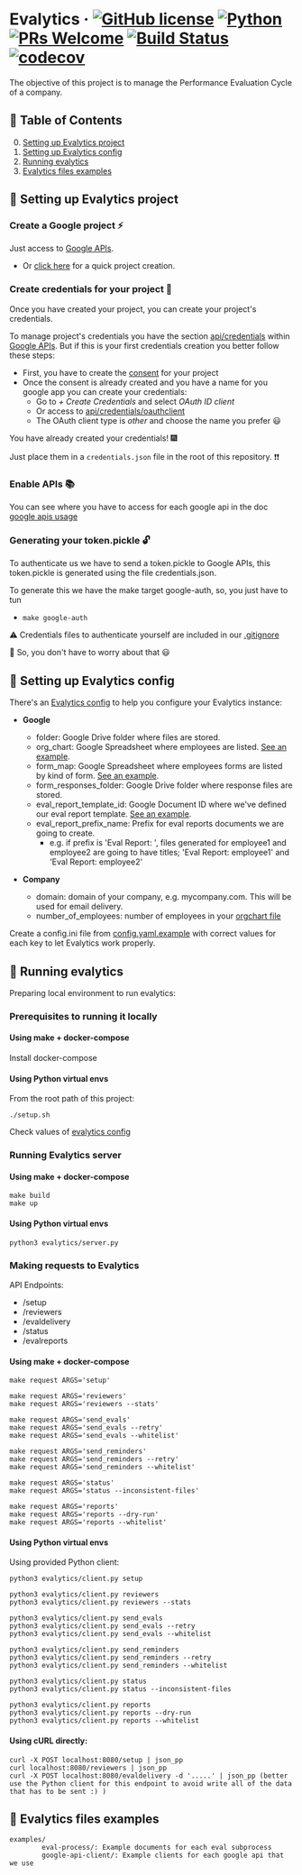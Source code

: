 # Evalytics &middot; [![GitHub license](https://img.shields.io/badge/License-Apache%202.0-blue.svg)](https://github.com/eduardogr/evalytics/blob/master/.github/LICENSE) [![Python](https://img.shields.io/badge/Python-v3.6%2B-blue)]() [![PRs Welcome](https://img.shields.io/badge/PRs-welcome-brightgreen.svg)](https://github.com/eduardogr/evalytics/blob/master/.github/CONTRIBUTING.md) [![Build Status](https://travis-ci.org/eduardogr/evalytics.svg?branch=master)](https://travis-ci.org/eduardogr/evalytics) [![codecov](https://codecov.io/gh/eduardogr/evalytics/branch/master/graph/badge.svg)](https://codecov.io/gh/eduardogr/evalytics)

The objective of this project is to manage the Performance Evaluation Cycle of a company.

## :bookmark_tabs: Table of Contents

0. [Setting up Evalytics project](#wrench-setting-up-evalytics-project)
0. [Setting up Evalytics config](#pencil-setting-up-evalytics-config)
0. [Running evalytics](#rocket-running-evalytics)
0. [Evalytics files examples](#open_file_folder-evalytics-files-examples)

## :wrench: Setting up Evalytics project

### Create a Google project :zap:

Just access to [Google APIs](https://console.developers.google.com/).

  - Or [click here](https://console.developers.google.com/projectcreate) for a quick project creation.

### Create credentials for your project :key:

Once you have created your project, you can create your project's credentials.

To manage project's credentials you have the section [api/credentials](https://console.developers.google.com/apis/credentials) within [Google APIs](https://console.developers.google.com/). But if this is your first credentials creation you better follow these steps:

  - First, you have to create the [consent](https://console.developers.google.com/apis/credentials/consent) for your project
  - Once the consent is already created and you have a name for you google app you can create your credentials:
      - Go to *+ Create Credentials* and select *OAuth ID client*
      - Or access to [api/credentials/oauthclient](https://console.developers.google.com/apis/credentials/oauthclient)
      - The OAuth client type is *other* and choose the name you prefer :smiley:

You have already created your credentials! :fireworks:

Just place them in a `credentials.json` file in the root of this repository. :heavy_exclamation_mark::heavy_exclamation_mark:

### Enable APIs :books:

You can see where you have to access for each google api in the doc [google apis usage](doc/google-apis/usage.md)

### Generating your token.pickle :unlock:

To authenticate us we have to send a token.pickle to Google APIs, this token.pickle is generated using the file credentials.json.

To generate this we have the make target google-auth, so, you just have to tun

  - `make google-auth`


:warning: Credentials files to authenticate yourself are included in our [.gitignore](.gitignore) 

:angel: So, you don't have to worry about that :smiley:

## :pencil: Setting up Evalytics config

There's an [Evalytics config](./config.yaml.example) to help you configure your Evalytics instance:

* **Google**

  - folder: Google Drive folder where files are stored.
  - org_chart: Google Spreadsheet where employees are listed. [See an example](./examples/eval-process/0_existing_OrgChart.csv).
  - form_map: Google Spreadsheet where employees forms are listed by kind of form. [See an example](./examples/eval-process/0_existing_FormMap.csv).
  - form_responses_folder: Google Drive folder where response files are stored.
  - eval_report_template_id: Google Document ID where we've defined our eval report template. [See an example](./examples/eval-process/0_existing_EvalReportTemplate.md).
  - eval_report_prefix_name: Prefix for eval reports documents we are going to create.
      - e.g. if prefix is 'Eval Report: ', files generated for employee1 and employee2 are going to have titles; 'Eval Report: employee1' and 'Eval Report: employee2' 

* **Company**

  - domain: domain of your company, e.g. mycompany.com. This will be used for email delivery.
  - number_of_employees: number of employees in your [orgchart file](./examples/eval-process/0_existing_OrgChart.csv)

Create a config.ini file from [config.yaml.example](./config.yaml.example) with correct values for each key to let Evalytics work properly.

## :rocket: Running evalytics

Preparing local environment to run evalytics:

### Prerequisites to running it locally

#### Using make + docker-compose

Install docker-compose 

#### Using Python virtual envs

From the root path of this project:

```
./setup.sh
```

Check values of [evalytics config](./config.ini)

### Running Evalytics server

#### Using make + docker-compose

```
make build
make up
```

#### Using Python virtual envs

```
python3 evalytics/server.py
```

### Making requests to Evalytics

API Endpoints:

  - /setup
  - /reviewers
  - /evaldelivery
  - /status
  - /evalreports

#### Using make + docker-compose

```
make request ARGS='setup'

make request ARGS='reviewers'
make request ARGS='reviewers --stats'

make request ARGS='send_evals'
make request ARGS='send_evals --retry'
make request ARGS='send_evals --whitelist'

make request ARGS='send_reminders'
make request ARGS='send_reminders --retry'
make request ARGS='send_reminders --whitelist'

make request ARGS='status'
make request ARGS='status --inconsistent-files'

make request ARGS='reports'
make request ARGS='reports --dry-run'
make request ARGS='reports --whitelist'
```

#### Using Python virtual envs

Using provided Python client:

```
python3 evalytics/client.py setup

python3 evalytics/client.py reviewers
python3 evalytics/client.py reviewers --stats

python3 evalytics/client.py send_evals
python3 evalytics/client.py send_evals --retry
python3 evalytics/client.py send_evals --whitelist

python3 evalytics/client.py send_reminders
python3 evalytics/client.py send_reminders --retry
python3 evalytics/client.py send_reminders --whitelist

python3 evalytics/client.py status
python3 evalytics/client.py status --inconsistent-files

python3 evalytics/client.py reports
python3 evalytics/client.py reports --dry-run
python3 evalytics/client.py reports --whitelist
```

#### Using cURL directly:

```
curl -X POST localhost:8080/setup | json_pp
curl localhost:8080/reviewers | json_pp
curl -X POST localhost:8080/evaldelivery -d '.....' | json_pp (better use the Python client for this endpoint to avoid write all of the data that has to be sent :) )

```

## :open_file_folder: Evalytics files examples

```
examples/
        eval-process/: Example documents for each eval subprocess
        google-api-client/: Example clients for each google api that we use
```
